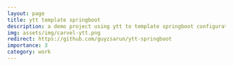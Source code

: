 ```yaml
---
layout: page
title: ytt template springboot
description: a demo project using ytt to template springboot configuration
img: assets/img/carvel-ytt.png
redirect: https://github.com/guyzsarun/ytt-springboot
importance: 3
category: work
---
```

